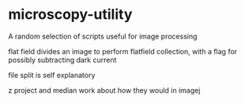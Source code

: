 # microscopy-utility
A random selection of scripts useful for image processing

flat field divides an image to perform flatfield collection, with a flag for possibly subtracting dark current

file split is self explanatory

z project and median work about how they would in imagej
